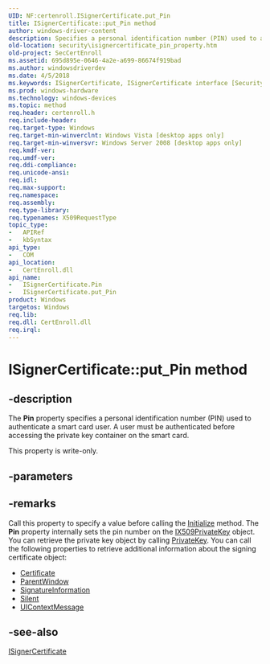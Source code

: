 ```yaml
---
UID: NF:certenroll.ISignerCertificate.put_Pin
title: ISignerCertificate::put_Pin method
author: windows-driver-content
description: Specifies a personal identification number (PIN) used to authenticate a smart card user.
old-location: security\isignercertificate_pin_property.htm
old-project: SecCertEnroll
ms.assetid: 695d895e-0646-4a2e-a699-86674f919bad
ms.author: windowsdriverdev
ms.date: 4/5/2018
ms.keywords: ISignerCertificate, ISignerCertificate interface [Security], Pin property, ISignerCertificate.Pin, ISignerCertificate::put_Pin, Pin property [Security], Pin property [Security], ISignerCertificate interface, certenroll/ISignerCertificate::Pin, certenroll/ISignerCertificate::put_Pin, put_Pin,ISignerCertificate.put_Pin, security.isignercertificate_pin_property
ms.prod: windows-hardware
ms.technology: windows-devices
ms.topic: method
req.header: certenroll.h
req.include-header: 
req.target-type: Windows
req.target-min-winverclnt: Windows Vista [desktop apps only]
req.target-min-winversvr: Windows Server 2008 [desktop apps only]
req.kmdf-ver: 
req.umdf-ver: 
req.ddi-compliance: 
req.unicode-ansi: 
req.idl: 
req.max-support: 
req.namespace: 
req.assembly: 
req.type-library: 
req.typenames: X509RequestType
topic_type:
-	APIRef
-	kbSyntax
api_type:
-	COM
api_location:
-	CertEnroll.dll
api_name:
-	ISignerCertificate.Pin
-	ISignerCertificate.put_Pin
product: Windows
targetos: Windows
req.lib: 
req.dll: CertEnroll.dll
req.irql: 
---
```


# ISignerCertificate::put_Pin method


## -description


The <b>Pin</b> property specifies a personal identification number (PIN) used to  authenticate a smart card user. A user must be authenticated before accessing the private key container on the smart card.

This property is write-only.


## -parameters


## -remarks



Call this property to specify a value before calling the <a href="https://msdn.microsoft.com/library/windows/hardware/ff550945">Initialize</a> method. The <b>Pin</b> property internally sets the pin number on the  <a href="https://msdn.microsoft.com/72612ea4-ed45-46ac-9dad-614a9a754d83">IX509PrivateKey</a> object. You can retrieve the private key object by calling <a href="https://msdn.microsoft.com/047a22ba-9817-45b7-aa9a-356245d2b824">PrivateKey</a>. You can call the following properties to retrieve additional information about the signing certificate object:

<ul>
<li>
<a href="https://msdn.microsoft.com/7c7cc326-593d-4b2b-b8db-46aaf894279b">Certificate</a>
</li>
<li>
<a href="https://msdn.microsoft.com/a1749c92-11e4-4726-a355-ccdd245b4df8">ParentWindow</a>
</li>
<li>
<a href="https://msdn.microsoft.com/e870e17f-42e4-4548-b876-f5e0556bff0e">SignatureInformation</a>
</li>
<li>
<a href="https://msdn.microsoft.com/b598d4a2-d53a-4091-a059-f9674acf9318">Silent</a>
</li>
<li>
<a href="https://msdn.microsoft.com/0fd874b0-9093-4c1b-94a0-a2aaad19010e">UIContextMessage</a>
</li>
</ul>



## -see-also




<a href="https://msdn.microsoft.com/146a1925-4de6-492c-8014-612c65bd7270">ISignerCertificate</a>
 

 

